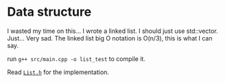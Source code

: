 # Data structure

I wasted my time on this... I wrote a linked list. I should just use std::vector. Just... Very sad.
The linked list big O notation is O(n/3), this is what I can say.

run `g++ src/main.cpp -o list_test` to compile it. 

Read [`List.h`]("./src/List.h") for the implementation.
